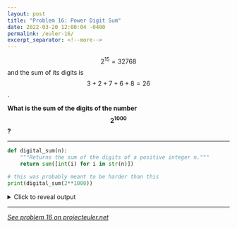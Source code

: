 ```yaml
---
layout: post
title: "Problem 16: Power Digit Sum"
date: 2022-03-20 12:00:04 -0400
permalink: /euler-16/
excerpt_separator: <!--more-->
---
```

$$2^{15} = 32768$$ and the sum of its digits is $$3 + 2 + 7 + 6 + 8 = 26$$.

**What is the sum of the digits of the number $$2^{1000}$$?**
<!--more-->

***

```py
def digital_sum(n):
    """Returns the sum of the digits of a positive integer n."""
    return sum([int(i) for i in str(n)])

# this was probably meant to be harder than this
print(digital_sum(2**1000))
```
<details> 
<summary>Click to reveal output</summary>
<pre><code>1366
</code></pre>
</details>  

***

*[See problem 16 on projecteuler.net](https://projecteuler.net/problem=16)*